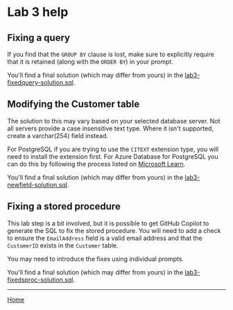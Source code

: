 # Lab 3 help

## Fixing a query

If you find that the `GROUP BY` clause is lost, make sure to explicitly require that it is retained (along with the `ORDER BY`) in your prompt.

You'll find a final solution (which may differ from yours) in the [lab3-fixedquery-solution.sql](lab3-fixedquery-solution.sql).

## Modifying the Customer table

The solution to this may vary based on your selected database server. Not all servers provide a case insensitive text type. Where it isn't supported, create a varchar(254) field instead.

For PostgreSQL if you are trying to use the `CITEXT` extension type, you will need to install the extension first. For Azure Database for PostgreSQL you can do this by following the process listed on [Microsoft Learn](https://learn.microsoft.com/azure/postgresql/flexible-server/concepts-extensions).

You'll find a final solution (which may differ from yours) in the [lab3-newfield-solution.sql](lab3-newfield-solution.sql).

## Fixing a stored procedure

This lab step is a bit involved, but it is possible to get GitHub Copilot to generate the SQL to fix the stored procedure. You will need to add a check to ensure the `EmailAddress` field is a valid email address and that the `CustomerID` exists in the `Customer` table.

You may need to introduce the fixes using individual prompts.

You'll find a final solution (which may differ from yours) in the [lab3-fixedsproc-solution.sql](lab3-fixedsproc-solution.sql).

---

[Home](../README.md#lab-3-debugging-sql)
